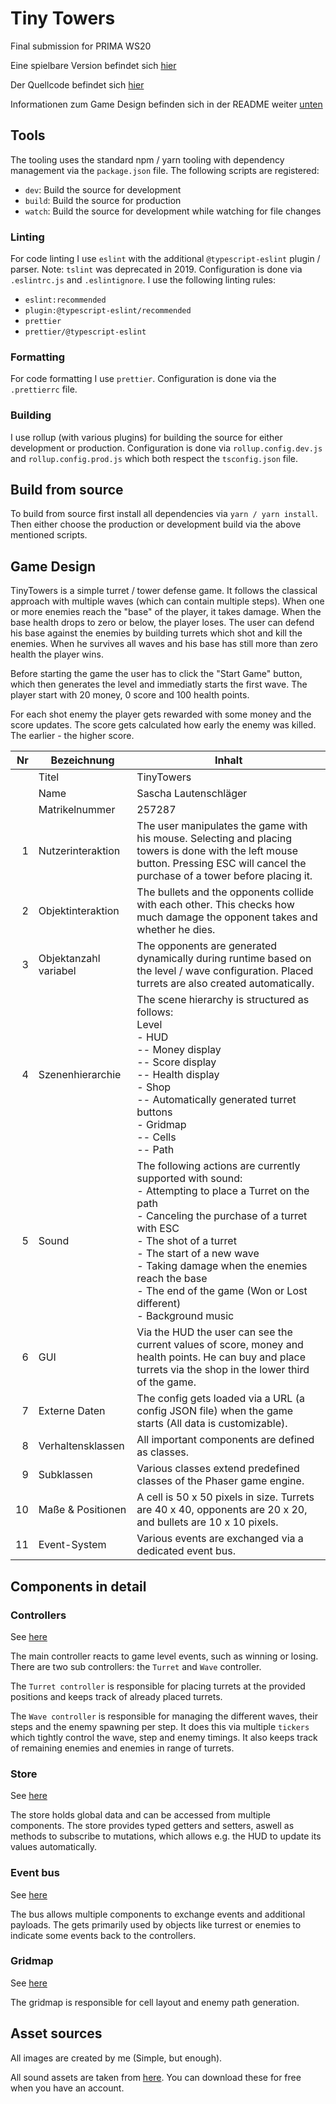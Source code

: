 # Tiny Towers

Final submission for PRIMA WS20

Eine spielbare Version befindet sich [hier](https://techassi.github.io/tinytowers/)

Der Quellcode befindet sich [hier](https://github.com/Techassi/tinytowers/tree/master/src)

Informationen zum Game Design befinden sich in der README weiter [unten](https://github.com/Techassi/tinytowers#game-design)

## Tools

The tooling uses the standard npm / yarn tooling with dependency management via the `package.json` file. The following
scripts are registered:

-   `dev`: Build the source for development
-   `build`: Build the source for production
-   `watch`: Build the source for development while watching for file changes

### Linting

For code linting I use `eslint` with the additional `@typescript-eslint` plugin / parser. Note: `tslint` was deprecated
in 2019. Configuration is done via `.eslintrc.js` and `.eslintignore`. I use the following linting rules:

-   `eslint:recommended`
-   `plugin:@typescript-eslint/recommended`
-   `prettier`
-   `prettier/@typescript-eslint`

### Formatting

For code formatting I use `prettier`. Configuration is done via the `.prettierrc` file.

### Building

I use rollup (with various plugins) for building the source for either development or production. Configuration is done
via `rollup.config.dev.js` and `rollup.config.prod.js` which both respect the `tsconfig.json` file.

## Build from source

To build from source first install all dependencies via `yarn / yarn install`. Then either choose the production or
development build via the above mentioned scripts.

## Game Design

TinyTowers is a simple turret / tower defense game. It follows the classical approach with multiple waves (which can
contain multiple steps). When one or more enemies reach the "base" of the player, it takes damage. When the base health
drops to zero or below, the player loses. The user can defend his base against the enemies by building turrets which
shot and kill the enemies. When he survives all waves and his base has still more than zero health the player wins.

Before starting the game the user has to click the "Start Game" button, which then generates the level and immediatly
starts the first wave. The player start with 20 money, 0 score and 100 health points.

For each shot enemy the player gets rewarded with some money and the score updates. The score gets calculated how early
the enemy was killed. The earlier - the higher score.

|  Nr | Bezeichnung           | Inhalt                                                                                                                                                                                                                                                                                                                                                         |
| --: | --------------------- | -------------------------------------------------------------------------------------------------------------------------------------------------------------------------------------------------------------------------------------------------------------------------------------------------------------------------------------------------------------- |
|     | Titel                 | TinyTowers                                                                                                                                                                                                                                                                                                                                                     |
|     | Name                  | Sascha Lautenschläger                                                                                                                                                                                                                                                                                                                                          |
|     | Matrikelnummer        | 257287                                                                                                                                                                                                                                                                                                                                                         |
|   1 | Nutzerinteraktion     | The user manipulates the game with his mouse. Selecting and placing towers is done with the left mouse button. Pressing ESC will cancel the purchase of a tower before placing it.                                                                                                                                                                             |
|   2 | Objektinteraktion     | The bullets and the opponents collide with each other. This checks how much damage the opponent takes and whether he dies.                                                                                                                                                                                                                                     |
|   3 | Objektanzahl variabel | The opponents are generated dynamically during runtime based on the level / wave configuration. Placed turrets are also created automatically.                                                                                                                                                                                                                 |
|   4 | Szenenhierarchie      | The scene hierarchy is structured as follows: <br/> Level<br/> - HUD <br/> -- Money display <br/> -- Score display <br/> -- Health display <br/> - Shop <br/> -- Automatically generated turret buttons <br/> - Gridmap <br/> -- Cells <br/> -- Path                                                                                                           |
|   5 | Sound                 | The following actions are currently supported with sound: <br/> - Attempting to place a Turret on the path <br/> - Canceling the purchase of a turret with ESC <br/> - The shot of a turret <br/> - The start of a new wave <br/> - Taking damage when the enemies reach the base <br/> - The end of the game (Won or Lost different) <br/> - Background music |
|   6 | GUI                   | Via the HUD the user can see the current values of score, money and health points. He can buy and place turrets via the shop in the lower third of the game.                                                                                                                                                                                                   |
|   7 | Externe Daten         | The config gets loaded via a URL (a config JSON file) when the game starts (All data is customizable).                                                                                                                                                                                                                                                         |
|   8 | Verhaltensklassen     | All important components are defined as classes.                                                                                                                                                                                                                                                                                                               |
|   9 | Subklassen            | Various classes extend predefined classes of the Phaser game engine.                                                                                                                                                                                                                                                                                           |
|  10 | Maße & Positionen     | A cell is 50 x 50 pixels in size. Turrets are 40 x 40, opponents are 20 x 20, and bullets are 10 x 10 pixels.                                                                                                                                                                                                                                                  |
|  11 | Event-System          | Various events are exchanged via a dedicated event bus.                                                                                                                                                                                                                                                                                                        |

## Components in detail

### Controllers

See [here](https://github.com/Techassi/tinytowers/tree/master/src/controller)

The main controller reacts to game level events, such as winning or losing. There are two sub controllers: the `Turret`
and `Wave` controller.

The `Turret controller` is responsible for placing turrets at the provided positions and keeps track of already placed
turrets.

The `Wave controller` is responsible for managing the different waves, their steps and the enemy spawning per step. It
does this via multiple `tickers` which tightly control the wave, step and enemy timings. It also keeps track of
remaining enemies and enemies in range of turrets.

### Store

See [here](https://github.com/Techassi/tinytowers/tree/master/src/store)

The store holds global data and can be accessed from multiple components. The store provides typed getters and setters,
aswell as methods to subscribe to mutations, which allows e.g. the HUD to update its values automatically.

### Event bus

See [here](https://github.com/Techassi/tinytowers/tree/master/src/bus)

The bus allows multiple components to exchange events and additional payloads. The gets primarily used by objects like
turrest or enemies to indicate some events back to the controllers.

### Gridmap

See [here](https://github.com/Techassi/tinytowers/tree/master/src/gridmap)

The gridmap is responsible for cell layout and enemy path generation.

## Asset sources

All images are created by me (Simple, but enough).

All sound assets are taken from [here](https://freesound.org/). You can download these for free when you have an
account.

```

```
